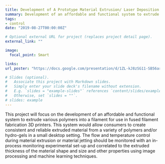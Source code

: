 ```yaml
---
title: Development of A Prototype Material Extrusion/ Laser Deposition System with In-Process Monitoring and Control
summary: Development of an affordable and functional system to extrude various polymers into a filament for use in fused filament fabrication 3D printers.
tags:
- control
date: "2019-08-27T00:00:00Z"

# Optional external URL for project (replaces project detail page).
external_link: ""

image:
  focal_point: Smart

links:
url_poster: "https://docs.google.com/presentation/d/1ZL-kJ8zSG11-SB56arI9WfT37TX5uw00TusL8tMbz54/edit?usp=sharing"

# Slides (optional).
#   Associate this project with Markdown slides.
#   Simply enter your slide deck's filename without extension.
#   E.g. `slides = "example-slides"` references `content/slides/example-slides.md`.
#   Otherwise, set `slides = ""`.
# slides: example
---
```


This project will focus on the development of an affordable and functional system to extrude various polymers into a filament for use in fused filament fabrication 3D printers. This system would allow consumers to create consistent and reliable extruded material from a variety of polymers and/or hydro-gels in a small desktop setting. The flow and temperature control during material extrusion or material jetting should be monitored with an in-process monitoring experimental set-up and correlated to the extruded thickness of the material shape and size and other properties using image processing and machine learning techniques.


